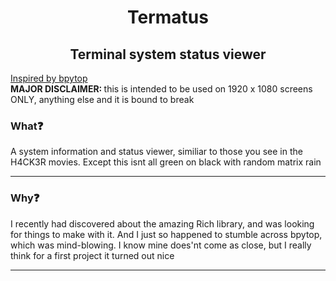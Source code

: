 <h1 align="center">Termatus</h1>
<h2 align="center">Terminal system status viewer</h2>

<u>Inspired by bpytop</u>
<br>
<b>MAJOR DISCLAIMER: </b>this is intended to be used on 1920 x 1080 screens ONLY, anything else and it is bound to break
<h3>What❓</h3>
A system information and status viewer, similiar to those you see in the H4CK3R movies. Except this isnt all green on black with random matrix rain
<hr>
<h3>Why❓</h3>
I recently had discovered about the amazing Rich library, and was looking for things to make with it. And I just so happened to stumble across bpytop, which was mind-blowing. I know mine does'nt come as close, but I really think for a first project it turned out nice
<hr>
